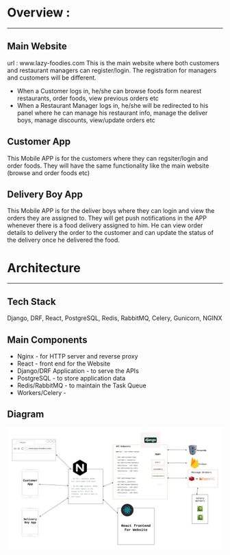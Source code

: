 # Overview :
---
## Main Website 
url : www.​lazy-foodies​.com
This is the main website where both customers and restaurant managers can register/login. The registration for managers and customers will be different.
- When a Customer logs in, he/she can browse foods form nearest restaurants, order foods, view previous orders etc
- When a Restaurant Manager logs in, he/she will be redirected to his panel where he can manage his restaurant info, manage the deliver boys, manage discounts, view/update orders etc

## Customer App
This Mobile APP is for the customers where they can regsiter/login and order foods. They will have the same functionality like the main website (browse and order foods etc)

## Delivery Boy App
This Mobile APP is for the deliver boys where they can login and view the orders they are assigned to. They will get push notifications in the APP whenever there is a food delivery assigned to him. He can view order details to delivery the order to the customer and can update the status of the delivery once he delivered the food.


# Architecture
---
## Tech Stack 
Django, DRF, React, PostgreSQL, Redis, RabbitMQ, Celery, Gunicorn, NGINX


## Main Components
- Nginx - for HTTP server and reverse proxy
- React - front end for the Website
- Django/DRF Application - to serve the APIs
- PostgreSQL - to store application data
- Redis/RabbitMQ - to maintain the Task Queue
- Workers/Celery - 

## Diagram

![diagram](media/diagram.jpg)